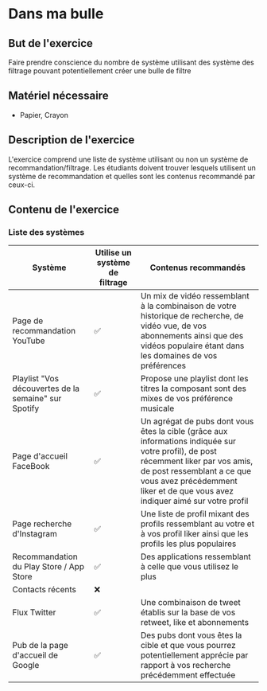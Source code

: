 
# Dans ma bulle

## But de l'exercice

Faire prendre conscience du nombre de système utilisant des système des filtrage pouvant potentiellement créer une bulle de filtre

## Matériel nécessaire

-   Papier, Crayon

## Description de l'exercice

L'exercice comprend une liste de système utilisant ou non un système de recommandation/filtrage. Les étudiants doivent trouver lesquels utilisent un système de recommandation et quelles sont les contenus recommandé par ceux-ci.

## Contenu de l'exercice
### Liste des systèmes
| Système | Utilise un système de filtrage | Contenus recommandés |
| ------- | ------------------------------ | ------------------- |
| Page de recommandation YouTube | ✅ | Un mix de vidéo ressemblant à la combinaison de votre historique de recherche, de vidéo vue, de vos abonnements ainsi que des vidéos populaire étant dans les domaines de vos préférences |
| Playlist "Vos découvertes de la semaine" sur Spotify | ✅ | Propose une playlist dont les titres la composant sont des mixes de vos préférence musicale |
| Page d'accueil FaceBook | ✅ | Un agrégat de pubs dont vous êtes la cible (grâce aux informations indiquée sur votre profil), de post récemment liker par vos amis, de post ressemblant a ce que vous avez précédemment liker et de que vous avez indiquer aimé sur votre profil |
| Page recherche d'Instagram | ✅ | Une liste de profil mixant des profils ressemblant au votre et à vos profil liker ainsi que les profils les plus populaires |
| Recommandation du Play Store / App Store | ✅ | Des applications ressemblant à celle que vous utilisez le plus |
| Contacts récents | ❌ | |
| Flux Twitter | ✅ | Une combinaison de tweet établis sur la base de vos retweet, like et abonnements |
| Pub de la page d'accueil de Google | ✅ | Des pubs dont vous êtes la cible et que vous pourrez potentiellement apprécie par rapport à vos recherche précédemment effectuée |

<!--stackedit_data:
eyJoaXN0b3J5IjpbLTM2MDc1NDcwNSwtMTYxMzg3MTA5MiwyMD
AyMzA1MzY5LC02ODA5NTI2NjEsMTcwNDg4MjE5OV19
-->